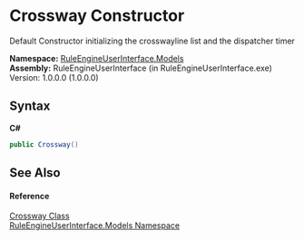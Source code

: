 # Crossway Constructor 
 

Default Constructor initializing the crosswayline list and the dispatcher timer

**Namespace:**&nbsp;<a href="263a6778-8085-101d-0fab-027f68ff96a9">RuleEngineUserInterface.Models</a><br />**Assembly:**&nbsp;RuleEngineUserInterface (in RuleEngineUserInterface.exe) Version: 1.0.0.0 (1.0.0.0)

## Syntax

**C#**<br />
``` C#
public Crossway()
```


## See Also


#### Reference
<a href="c7cdb172-5b44-ef89-2092-e7568e37bf40">Crossway Class</a><br /><a href="263a6778-8085-101d-0fab-027f68ff96a9">RuleEngineUserInterface.Models Namespace</a><br />